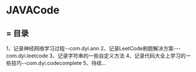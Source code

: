 # JAVACode
=
目录
-
1、记录神经网络学习过程--com.dyi.ann
2、记录LeetCode刷题解决方案---com.dyi.leetcode
3、记录字符串的一些自定义方法
4、记录代码大全上学习的一些技巧--com.dyi.codecomplete
5、待续...
